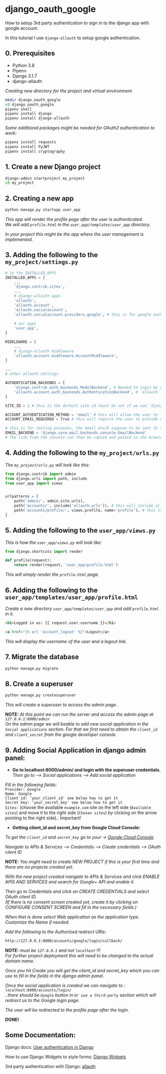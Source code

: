 # django_oauth_google
How to setup 3rd party authentication to sign in to the django app with google account.  

In this tutorial I use `django-allauth` to setup google authentication.  


## 0. Prerequisites
- Python 3.8
- Pipenv
- Django 3.1.7
- django-allauth

*Creating new directory for the project and virtual environment*

```bash
mkdir django_oauth_google
cd django_oauth_google
pipenv shell
pipenv install django
pipenv install django-allauth
```

*Some additional packages might be needed for OAuth2 authentication to work:*  

```bash
pipenv install requests
pipenv install PyJWT
pipenv install cryptography
```

## 1. Create a new Django project
```bash
django-admin startproject my_project
cd my_project
```


## 2. Creating a new app

```bash
python manage.py startapp user_app
```

*This app will render the profile page after the user is authenticated.*  
*We will add `profile.html` in the `user_app/templates/user_app` directory.*     

*In your project this might be the app where the user management is implemented.*  


## 3. Adding the following to the `my_project/settings.py`

```python
# in the INSTALLED_APPS
INSTALLED_APPS = [
	...
	'django.contrib.sites',
	...
	# django-allauth apps
	'allauth',
	'allauth.account',
	'allauth.socialaccount',
	'allauth.socialaccount.providers.google', # this is for google authentication
	
	# our apps
	'user_app',
]

MIDDLEWARE = [
	...
	# django-allauth middleware
	'allauth.account.middleware.AccountMiddleware',
]

...
# other allauth settings

AUTHENTICATION_BACKENDS = [
	'django.contrib.auth.backends.ModelBackend', # Needed to login by username in Django admin, regardless of `allauth`
	'allauth.account.auth_backends.AuthenticationBackend', # `allauth` specific authentication methods, such as login by e-mail
]

SITE_ID = 1 # this is the default site id (must be set if we use `django.contrib.sites` in INSTALLED_APPS above !!)

ACCOUNT_AUTHENTICATION_METHOD = 'email' # this will allow the user to login with email
ACCOUNT_EMAIL_REQUIRED = True # this will require the user to provide email

# this is for testing purposes, the email which suppose to be sent to the user will be printed in the console
EMAIL_BACKEND = 'django.core.mail.backends.console.EmailBackend'
# The link from the console can then be copied and pasted in the browser to verify the email
```


## 4. Adding the following to the `my_project/urls.py`

*The `my_project/urls.py` will look like this:*

```python
from django.contrib import admin
from django.urls import path, include
from user_app import views


urlpatterns = [
	path('admin/', admin.site.urls),
	path('accounts/', include('allauth.urls')), # this will include all the urls provided by django-allauth
	path('accounts/profile/', views.profile, name='profile'), # this is the profile page after the user is authenticated
]
```


## 5. Adding the following to the `user_app/views.py`

*This is how the `user_app/views.py` will look like:*  

```python
from django.shortcuts import render

def profile(request):
	return render(request, 'user_app/profile.html')
```

*This will simply render the `profile.html` page.*  


## 6. Adding the following to the `user_app/templates/user_app/profile.html`

*Create a new directory `user_app/templates/user_app` and add `profile.html` in it.*  

```html
<h1>Logged in as: {{ request.user.username }}</h1>

<a href="{% url 'account_logout' %}">Logout</a>
```

*This will display the username of the user and a logout link.*  


## 7. Migrate the database

```bash
python manage.py migrate
```


## 8. Create a superuser

```bash
python manage.py createsuperuser
```

*This will create a superuser to access the admin page.*  


**NOTE:** *At this point we can run the server and access the admin page at `127.0.0.1:8000/admin`*  
*On the admin page we will beable to add new social application in the `Social applications` section. For that we first need to obtain the `client_id` and `client_secret` from the google developer console.*  


## 9. Adding Social Application in django admin panel:

- **Go to localhost:8000/admin/ and login with the superuser credentials.**  
*Then go to --> Social applications --> Add social application*  

*Fill in the following fields:*  
`Provider: Google`  
`Name: Google`  
`Client id: 'your_client_id' see below how to get it`   
`Secret key: 'your_secret_key' see below how to get it`  
`Sites:` (choose the available `example.com` site on the left side (`Available sites`) and move it to the right side (`Chosen sites`) by clicking on the arrow pointing to the right side).. Important! 

- **Getting client_id and secret_key from Google Cloud Console:**  

*To get the `client_id` and `secret_key` go to your -> [Google Cloud Console](https://console.cloud.google.com/).*  

*Navigate to APIs & Services --> Credentials --> Create credentials --> OAuth client ID*  

**NOTE:** *You might need to create NEW PROJECT if this is your first time and there are no projecte created yet.*  

*With the new project created navigate to APIs & Services and click ENABLE APIS AND SERVICES and search for Google+ API and enable it.*  

*Then go to Credentials and click on CREATE CREDENTIALS and select OAuth client ID.*  
*(If there is no consent screen created yet, create it by clicking on CONFIGURE CONSENT SCREEN and fill in the necessary fields.)*  

*When thet is done select Web application as the application type.*  
*Customize the Name if needed.*  

*Add the following to the Authorized redirect URIs:*  

```bash
http://127.0.0.1:8000/accounts/google/login/callback/
```
**NOTE:** *must be `127.0.0.1` and not `localhost` !!!*  
*For further project deployment this will need to be changed to the actual domain name.*  

*Once you hit Create you will get the client_id and secret_key which you can use to fill in the fields in the django admin panel.*  

*Once the social application is created we can navigate to :*  
`localhost:8000/accounts/login/`  
*..there should be `Google` button in `Or use a third-party` section which will redirect us to the Google login page.*  

*The user will be redirected to the profile page after the login.*  

**DONE!**  


## Some Documentation:

Django docs: [User authentication in Django](https://docs.djangoproject.com/en/5.0/topics/auth/)

How to use Django Widgets to style forms: [Django Widgets](https://docs.djangoproject.com/en/5.0/ref/forms/widgets/)  

3rd party authentication with Django: [allauth](https://docs.allauth.org/en/latest/)  

